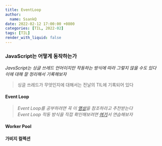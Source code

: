 ```yaml
---
title: EventLoop
author:
  name: SsankQ
date: 2022-02-12 17:00:00 +0800
categories: [TIL, 2022-02]
tags: [TIL]
render_with_liquid: false
---
```


### JavaScript는 어떻게 동작하는가
*JavsScript는 싱글 쓰레드 언어이지만 작동하는 방식에 따라 그렇지 않을 수도 있다<br>이에 대해 잘 정리해서 기록해보자*
> 싱글 쓰레드가 무엇인지에 대해서는 전날의 TIL에 기록되어 있다

#### Event Loop
> *Event Loop를 공부하려면 꼭 이 [영상](https://www.youtube.com/watch?v=8aGhZQkoFbQ)을 참조하라고 추천받는다*<br>
> *Event Loop 작동 방식을 직접 확인해보려면 [여기](http://latentflip.com/loupe/?code=JC5vbignYnV0dG9uJywgJ2NsaWNrJywgZnVuY3Rpb24gb25DbGljaygpIHsKICAgIHNldFRpbWVvdXQoZnVuY3Rpb24gdGltZXIoKSB7CiAgICAgICAgY29uc29sZS5sb2coJ1lvdSBjbGlja2VkIHRoZSBidXR0b24hJyk7ICAgIAogICAgfSwgMjAwMCk7Cn0pOwoKY29uc29sZS5sb2coIkhpISIpOwoKc2V0VGltZW91dChmdW5jdGlvbiB0aW1lb3V0KCkgewogICAgY29uc29sZS5sb2coIkNsaWNrIHRoZSBidXR0b24hIik7Cn0sIDUwMDApOwoKY29uc29sZS5sb2coIldlbGNvbWUgdG8gbG91cGUuIik7!!!PGJ1dHRvbj5DbGljayBtZSE8L2J1dHRvbj4%3D)서 연습해보자*

#### Worker Pool

#### 가비지 컬렉션

<!-- 오늘
- 운영체제  
- 프로그램(정적) -> 실행시키는 순간 -> 프로세스(동적) 
  fs.readFile -> 하드웨어에 있는 파일을 메모리로 가져온다
  모든 변수 - 메모리에 저장
- 메모리 구조
1. JS 상에서 선언을 하면 메모리의 특정 공간을 빌려온다 
    => 이 때, 생성되는 메모리 공간의 주소 - 16진법으로 표현 / 
   ( 16진법의 max - 0xFFFFFFFF) max까지 공간을 쓰면 더 이상 사용할 수 없다
  => 32비트 운영체제는 이 메모리 공간을 최대 4GB까지 사용 가능하다
  포인터란? => reference와 비슷한 개념? - 찾아보자

32비트(programfile) 64비트(programfile x86)
가비지 콜렉션 -> 안쓰는 메모리를 정리하는 기능 / 콜렉터 - 콜렉션 기능을 하는 프로그램
레퍼런스 카운팅 등의 방법 - 주소 참조
우리가 해야할 일? 쓸데없는 변수를 너무 많이 선언하지는 말것! / 전역변수 최소화


- 이진파일 vs 텍스트 파일
- 이진파일: 컴퓨터를 위한 언어, 전기 신호 타이밍?
- 텍스트파일: 우리 눈에 보이는 언어

Caching

node.js의 Event loop는 싱글 스레드로 작동되지만, Worker pool은 멀티 스레드로 작동됩니다. 즉, node.js의 초기화와 callback은 Event loop라는 하나의 프로세스, 하나의 스레드에서 작동되지만 I/O intensive, CPU intensive한 모듈은 Worker pool에서 작동합니다.
event loop
http://latentflip.com/loupe/?code=JC5vbignYnV0dG9uJywgJ2NsaWNrJywgZnVuY3Rpb24gb25DbGljaygpIHsKICAgIHNldFRpbWVvdXQoZnVuY3Rpb24gdGltZXIoKSB7CiAgICAgICAgY29uc29sZS5sb2coJ1lvdSBjbGlja2VkIHRoZSBidXR0b24hJyk7ICAgIAogICAgfSwgMjAwMCk7Cn0pOwoKY29uc29sZS5sb2coIkhpISIpOwoKc2V0VGltZW91dChmdW5jdGlvbiB0aW1lb3V0KCkgewogICAgY29uc29sZS5sb2coIkNsaWNrIHRoZSBidXR0b24hIik7Cn0sIDUwMDApOwoKY29uc29sZS5sb2coIldlbGNvbWUgdG8gbG91cGUuIik7!!!PGJ1dHRvbj5DbGljayBtZSE8L2J1dHRvbj4%3D
while('이벤트 큐가 빌때까지') {
  Callstack.push()
}
Web API 

Event Loop vs Worker Pool
https://sdcodebase.tistory.com/23


번외
Redis(캐싱)



추가적으로 해볼것들
1. mvc 모델에서 새로운 테이블을 생성하여 관계를 설정해보자
2. Github OAuth 과정을 기반으로 하여 Google 로그인도 구현해보자
3. Class형 컴포넌트 => 함수형 컴포넌트로 리팩토링해보기 -->